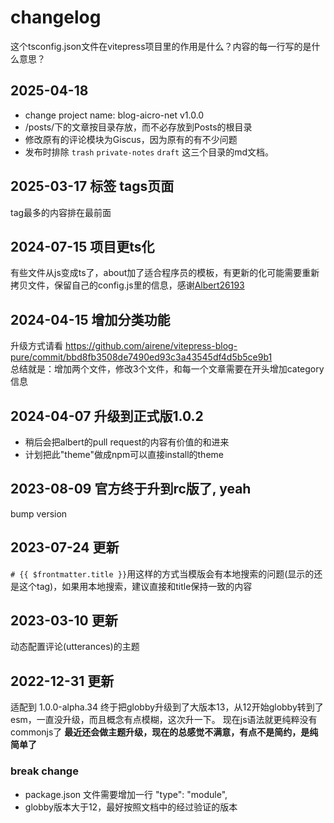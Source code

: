 # changelog


这个tsconfig.json文件在vitepress项目里的作用是什么？内容的每一行写的是什么意思？

## 2025-04-18
- change project name: blog-aicro-net v1.0.0
- /posts/下的文章按目录存放，而不必存放到Posts的根目录
- 修改原有的评论模块为Giscus，因为原有的有不少问题
- 发布时排除 `trash` `private-notes` `draft` 这三个目录的md文档。



## 2025-03-17 标签 tags页面
tag最多的内容排在最前面
## 2024-07-15 项目更ts化
有些文件从js变成ts了，about加了适合程序员的模板，有更新的化可能需要重新拷贝文件，保留自己的config.js里的信息，感谢[Albert26193](https://github.com/Albert26193)  
## 2024-04-15 增加分类功能
升级方式请看 https://github.com/airene/vitepress-blog-pure/commit/bbd8fb3508de7490ed93c3a43545df4d5b5ce9b1  
总结就是：增加两个文件，修改3个文件，和每一个文章需要在开头增加category信息
## 2024-04-07 升级到正式版1.0.2 
- 稍后会把albert的pull request的内容有价值的和进来
- 计划把此"theme"做成npm可以直接install的theme
## 2023-08-09 官方终于升到rc版了, yeah
bump version

## 2023-07-24 更新
`# {{ $frontmatter.title }}`用这样的方式当模版会有本地搜索的问题(显示的还是这个tag)，如果用本地搜索，建议直接和title保持一致的内容
## 2023-03-10 更新
动态配置评论(utterances)的主题
## 2022-12-31 更新
适配到 1.0.0-alpha.34
终于把globby升级到了大版本13，从12开始globby转到了esm，一直没升级，而且概念有点模糊，这次升一下。 现在js语法就更纯粹没有commonjs了
**最近还会做主题升级，现在的总感觉不满意，有点不是简约，是纯简单了**
### break change
- package.json 文件需要增加一行 "type": "module",
- globby版本大于12，最好按照文档中的经过验证的版本
